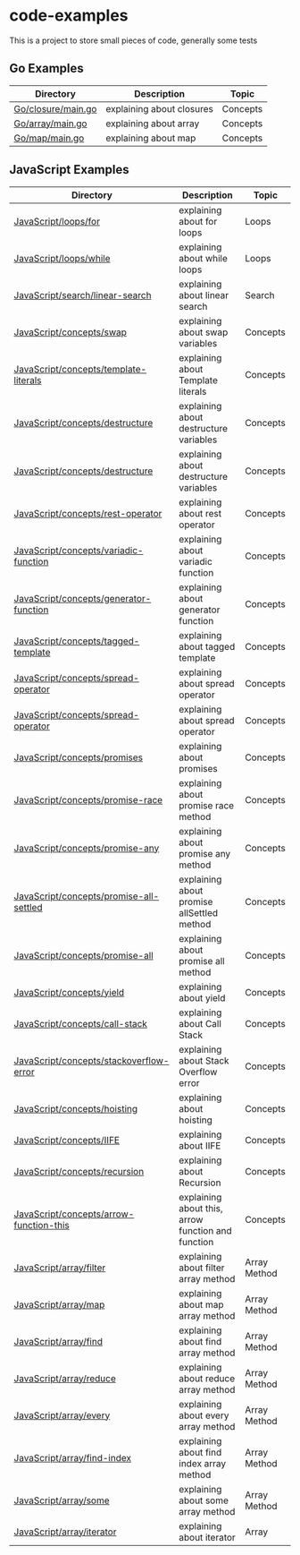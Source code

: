 # code-examples

This is a project to store small pieces of code, generally some tests

## Go Examples

| Directory                                         | Description               | Topic    |
| ------------------------------------------------- | ------------------------- | -------- |
| [Go/closure/main.go](Go/concepts/closure/main.go) | explaining about closures | Concepts |
| [Go/array/main.go](Go/concepts/array/main.go)     | explaining about array    | Concepts |
| [Go/map/main.go](Go/concepts/map/main.go)         | explaining about map      | Concepts |

## JavaScript Examples

| Directory                                                                             | Description                                        | Topic        |
| ------------------------------------------------------------------------------------- | -------------------------------------------------- | ------------ |
| [JavaScript/loops/for](JavaScript/loops/for.js)                                       | explaining about for loops                         | Loops        |
| [JavaScript/loops/while](JavaScript/loops/while.js)                                   | explaining about while loops                       | Loops        |
| [JavaScript/search/linear-search](JavaScript/search/linear-search.js)                 | explaining about linear search                     | Search       |
| [JavaScript/concepts/swap](JavaScript/concepts/swap.js)                               | explaining about swap variables                    | Concepts     |
| [JavaScript/concepts/template-literals](JavaScript/concepts/template-literals.js)     | explaining about Template literals                 | Concepts     |
| [JavaScript/concepts/destructure](JavaScript/concepts/destructure.js)                 | explaining about destructure variables             | Concepts     |
| [JavaScript/concepts/destructure](JavaScript/concepts/destructure-2.js)               | explaining about destructure variables             | Concepts     |
| [JavaScript/concepts/rest-operator](JavaScript/concepts/rest-operator.js)             | explaining about rest operator                     | Concepts     |
| [JavaScript/concepts/variadic-function](JavaScript/concepts/variadic-function.js)     | explaining about variadic function                 | Concepts     |
| [JavaScript/concepts/generator-function](JavaScript/concepts/generator-function.js)   | explaining about generator function                | Concepts     |
| [JavaScript/concepts/tagged-template](JavaScript/concepts/tagged-template.js)         | explaining about tagged template                   | Concepts     |
| [JavaScript/concepts/spread-operator](JavaScript/concepts/spread-operator.js)         | explaining about spread operator                   | Concepts     |
| [JavaScript/concepts/spread-operator](JavaScript/concepts/spread-operator-2.js)       | explaining about spread operator                   | Concepts     |
| [JavaScript/concepts/promises](JavaScript/concepts/promises.js)                       | explaining about promises                          | Concepts     |
| [JavaScript/concepts/promise-race](JavaScript/concepts/promise-race.js)               | explaining about promise race method               | Concepts     |
| [JavaScript/concepts/promise-any](JavaScript/concepts/promise-any.js)                 | explaining about promise any method                | Concepts     |
| [JavaScript/concepts/promise-all-settled](JavaScript/concepts/promise-all-settled.js) | explaining about promise allSettled method         | Concepts     |
| [JavaScript/concepts/promise-all](JavaScript/concepts/promise-all.js)                 | explaining about promise all method                | Concepts     |
| [JavaScript/concepts/yield](JavaScript/concepts/yield.js)                             | explaining about yield                             | Concepts     |
| [JavaScript/concepts/call-stack](JavaScript/concepts/call-stack.js)                   | explaining about Call Stack                        | Concepts     |
| [JavaScript/concepts/stackoverflow-error](JavaScript/concepts/stackoverflow-error.js) | explaining about Stack Overflow error              | Concepts     |
| [JavaScript/concepts/hoisting](JavaScript/concepts/hoisting.js)                       | explaining about hoisting                          | Concepts     |
| [JavaScript/concepts/IIFE](JavaScript/concepts/IIFE.js)                               | explaining about IIFE                              | Concepts     |
| [JavaScript/concepts/recursion](JavaScript/concepts/recursion.js)                     | explaining about Recursion                         | Concepts     |
| [JavaScript/concepts/arrow-function-this](JavaScript/concepts/arrow-function-this.js) | explaining about this, arrow function and function | Concepts     |
| [JavaScript/array/filter](JavaScript/array/filter.js)                                 | explaining about filter array method               | Array Method |
| [JavaScript/array/map](JavaScript/array/map.js)                                       | explaining about map array method                  | Array Method |
| [JavaScript/array/find](JavaScript/array/find.js)                                     | explaining about find array method                 | Array Method |
| [JavaScript/array/reduce](JavaScript/array/reduce.js)                                 | explaining about reduce array method               | Array Method |
| [JavaScript/array/every](JavaScript/array/every.js)                                   | explaining about every array method                | Array Method |
| [JavaScript/array/find-index](JavaScript/array/find-index.js)                         | explaining about find index array method           | Array Method |
| [JavaScript/array/some](JavaScript/array/some.js)                                     | explaining about some array method                 | Array Method |
| [JavaScript/array/iterator](JavaScript/array/iterator.js)                             | explaining about iterator                          | Array        |
